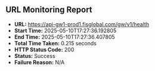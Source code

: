 ## URL Monitoring Report

- **URL:** https://api-gw1-prod1.fisglobal.com/gw/v1/health
- **Start Time:** 2025-05-10T17:27:36.192805
- **End Time:** 2025-05-10T17:27:36.407805
- **Total Time Taken:** 0.215 seconds
- **HTTP Status Code:** 200
- **Status:** Success
- **Failure Reason:** N/A
